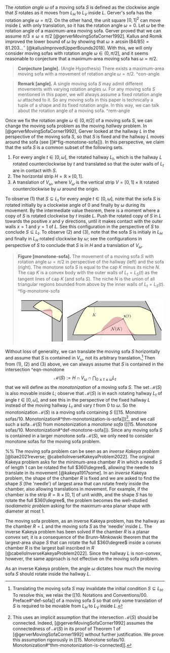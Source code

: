 The _rotation angle_ $\omega$ of a moving sofa $S$ is defined as the clockwise angle that $S$ rotates as it moves from $L_H$ to $L_V$ inside $L$. Gerver's sofa has the rotation angle $\omega = \pi/2$. On the other hand, the unit square $[0, 1]^2$ can move inside $L$ with only translation, so it has the rotation angle $\omega = 0$. Let $\omega$ be the rotation angle of a maximum-area moving sofa. Gerver proved that we can assume $\pi/ 3 \leq \omega \leq \pi/2$ [@gerverMovingSofaCorner1992]. Kallus and Romik improved the lower bound of $\omega$ by showing that $\omega \geq \arcsin(84/85) = 81.203\dots^\circ$ [@kallusImprovedUpperBounds2018]. With this, we will only consider moving sofas with rotation angle $\omega \in (0, \pi/2]$, and it seems reasonable to conjecture that a maximum-area moving sofa has $\omega = \pi/2$.

> __Conjecture [angle].__ (Angle Hypothesis) There exists a maximum-area moving sofa with a movement of rotation angle $\omega = \pi/2$. ^con-angle

> __Remark [angle].__ A single moving sofa $S$ may admit different movements with varying rotation angles $\omega$. For any moving sofa $S$ mentioned in this paper, we will always assume a fixed rotation angle $\omega$ attached to it. So any moving sofa in this paper is technically a tuple of a shape and its fixed rotation angle. In this way, we can talk about _the_ rotation angle of a moving sofa. ^rem-angle

Once we fix the rotation angle $\omega \in (0, \pi/2]$ of a moving sofa $S$, we can change the moving sofa problem as the moving _hallway_ problem. In [@gerverMovingSofaCorner1992], Gerver looked at the hallway $L$ in the perspective of the moving sofa $S$, so that $S$ is fixed and the hallway $L$ moves around the sofa (see [[#^fig-monotone-sofa]]). In this perspective, we claim that the sofa $S$ is a common subset of the following sets.

1. For every angle $t \in [0, \omega]$, the rotated hallway $L_t$, which is the hallway $L$ rotated counterclockwise by $t$ and translated so that the outer walls of $L_t$ are in contact with $S$.
2. The horizontal strip $H = \mathbb{R} \times [0, 1]$.
3. A translation of $V_\omega$, where $V_\omega$ is the vertical strip $V = [0, 1] \times \mathbb{R}$ rotated counterclockwise by $\omega$ around the origin.

To observe (1) that $S \subseteq L_t$ for every angle $t \in [0, \omega]$, note that the sofa $S$ is rotated initially by a clockwise angle of $0$ and finally by $\omega$ during its movement. By the intermediate value theorem, there is a moment where a copy of $S$ is rotated clockwise by $t$ inside $L$. Push the rotated copy of $S$ in $L$ towards the positive $x$ and $y$ directions, until it makes contact with the outer walls $x=1$ and $y=1$ of $L$. See this configuration in the perspective of $S$ to conclude $S \subseteq L_t$. To observe (2) and (3), note that the sofa $S$ is initialy in $L_H$ and finally in $L_H$ rotated clockwise by $\omega$; see the configurations in perspective of $S$ to conclude that $S$ is in $H$ and a translation of $V_\omega$.

> __Figure [monotone-sofa].__ The movement of a moving sofa $S$ with rotation angle $\omega = \pi/2$ in perspective of the hallway (left) and the sofa (right). The monotone sofa $S$ is equal to the cap $K$ minus its niche $N$. The cap $K$ is a convex body with the outer walls of $L_t = L_S(t)$ as the tangent lines of cap $K$ (and sofa $S$). The niche $N$ is the union of all triangular regions bounded from above by the inner walls of $L_t = L_S(t)$. ^fig-monotone-sofa
> 
> ![100%](images/monotone-sofa-combined.svg)

Without loss of generality, we can translate the moving sofa $S$ horizontally and assume that $S$ is contained in $V_\omega$, not its arbitrary translation.[^translation] Then from (1), (2) and (3) above, we can always assume that $S$ is contained in the intersection ^eqn-monotone
$$
\mathcal{M}(S) := H \cap V_\omega \cap \bigcap_{0 \leq t \leq \omega} L_t
$$
that we will define as the _monotonization_ of a moving sofa $S$. The set $\mathcal{M}(S)$ is also movable inside $L$; observe that $\mathcal{M}(S)$ is in each rotating hallway $L_t$ of angle $t \in [0, \omega]$, and see this in the perspective of the fixed hallway $L$ instead of the moving hallway $L_t$ and vary $t$ from $0$ to $\omega$. So the monotonization $\mathcal{M}(S)$ is a moving sofa containing $S$ ([[15. Monotone sofas/10. Monotonization#^thm-monotonization-is-sofa]])[^connectedness], and we call such a sofa $\mathcal{M}(S)$ from monotonization a _monotone sofa_ ([[15. Monotone sofas/10. Monotonization#^def-monotone-sofa]]). Since any moving sofa $S$ is contained in a larger monotone sofa $\mathcal{M}(S)$, we only need to consider monotone sofas for the moving sofa problem.

%%
The moving sofa problem can be seen as an _inverse Kakeya problem_ [@bae2021reverse; @cabelloInverseKakeyaProblem2022]. The original Kakeya problem asks for the minimum-area chamber $R$ in which a needle $S$ of length 1 can be rotated the full $360\degree$, allowing the needle to translate in its movement [@kakeya1917some]. In an _inverse_ Kakeya problem, the shape of the chamber $R$ is fixed and we are asked to find the shape $S$ (the 'needle') of largest area that can rotate freely inside the chamber, also allowing translations in movement. For example, if the chamber is the strip $R = \mathbb{R} \times [0, 1]$ of unit width, and the shape $S$ has to rotate the full $360\degree$, the problem becomes the well-studied _isodiametric problem_ asking for the maximum-area planar shape with diameter at most 1.

The moving sofa problem, as an inverse Kakeya problem, has the hallway as the chamber $R = L$ and the moving sofa $S$ as the 'needle' inside $L$. The inverse Kakeya problem has been solved If the chamber $R$ is a planar convex set; it is a consequence of the Brunn-Minkowski theorem that the largest-area shape $S$ that can rotate the full $360\degree$ inside a convex chamber $R$ is the largest ball inscribed in $R$ [@cabelloInverseKakeyaProblem2022]. Since the hallway $L$ is non-convex, however, the same approach is not effective on the moving sofa problem.

As an inverse Kakeya problem, the angle $\omega$ dictates how much the moving sofa $S$ should rotate inside the hallway $L$.

[^rotation-angle]: As an inverse Kakeya problem, it may occur that smaller value of total rotation angle $\omega$ will lead to less movement of $S$ and thus a larger area of $S$. However, the extra constraints that $S$ has to move from horizontal side $L_H$ to vertical side $L_V$ penalizes the area of $S$ as $\omega$ gets smaller from $\pi/2$.
%%

[^translation]: Translating the moving sofa $S$ may invalidate the initial condition $S \subseteq L_H$. To resolve this, we relax the [[10. Notations and Conventions/00. Preface#^def-sofa]] of a moving sofa $S$ so that only some translation of $S$ is required to be movable from $L_H$ to $L_V$ inside $L$.

[^connectedness]: This uses an implicit assumption that the intersection $\mathcal{M}(S)$ should be connected. Indeed, [@gerverMovingSofaCorner1992] assumes the connectedness of $\mathcal{M}(S)$ in its proof of Theorem 1 of [@gerverMovingSofaCorner1992] without further justification. We prove this assumption rigorously in [[15. Monotone sofas/10. Monotonization#^thm-monotonization-is-connected]].

[^monotonization-monotone]: In fact, that $S$ attains the maximum-area only guarantees that the gain $\mathcal{M}(S) \setminus S$ of monotonization is of measure zero. We show in [[15. Monotone sofas/12. Structure of a Monotone Sofa#^thm-monotonization-fixpoint]] that for any monotone sofa, we have $\mathcal{M}(S) = S$.